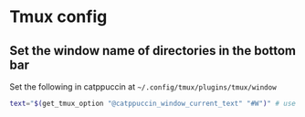 # Tmux config

## Set the window name of directories in the bottom bar
Set the following in catppuccin at `~/.config/tmux/plugins/tmux/window`
```bash
text="$(get_tmux_option "@catppuccin_window_current_text" "#W")" # use #W for application instead of directory
```
